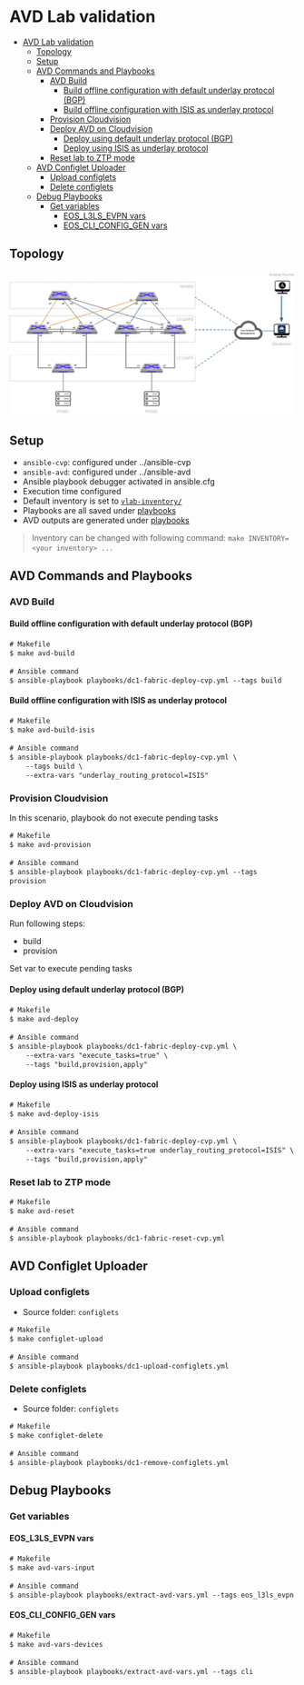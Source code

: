 # AVD Lab validation

- [AVD Lab validation](#avd-lab-validation)
  - [Topology](#topology)
  - [Setup](#setup)
  - [AVD Commands and Playbooks](#avd-commands-and-playbooks)
    - [AVD Build](#avd-build)
      - [Build offline configuration with default underlay protocol (BGP)](#build-offline-configuration-with-default-underlay-protocol-bgp)
      - [Build offline configuration with ISIS as underlay protocol](#build-offline-configuration-with-isis-as-underlay-protocol)
    - [Provision Cloudvision](#provision-cloudvision)
    - [Deploy AVD on Cloudvision](#deploy-avd-on-cloudvision)
      - [Deploy using default underlay protocol (BGP)](#deploy-using-default-underlay-protocol-bgp)
      - [Deploy using ISIS as underlay protocol](#deploy-using-isis-as-underlay-protocol)
    - [Reset lab to ZTP mode](#reset-lab-to-ztp-mode)
  - [AVD Configlet Uploader](#avd-configlet-uploader)
    - [Upload configlets](#upload-configlets)
    - [Delete configlets](#delete-configlets)
  - [Debug Playbooks](#debug-playbooks)
    - [Get variables](#get-variables)
      - [EOS_L3LS_EVPN vars](#eosl3lsevpn-vars)
      - [EOS_CLI_CONFIG_GEN vars](#eoscliconfiggen-vars)

## Topology

![Topology](medias/lab-topology.png)

## Setup

- `ansible-cvp`: configured under ../ansible-cvp
- `ansible-avd`: configured under ../ansible-avd
- Ansible playbook debugger activated in ansible.cfg
- Execution time configured
- Default inventory is set to [`vlab-inventory/`](vlab-inventory/inventory.yml)
- Playbooks are all saved under [playbooks](playbooks/)
- AVD outputs are generated under [playbooks](playbooks/)

> Inventory can be changed with following command: `make INVENTORY=<your inventory> ...`

## AVD Commands and Playbooks

### AVD Build

#### Build offline configuration with default underlay protocol (BGP)

```shell
# Makefile
$ make avd-build

# Ansible command
$ ansible-playbook playbooks/dc1-fabric-deploy-cvp.yml --tags build
```

#### Build offline configuration with ISIS as underlay protocol

```shell
# Makefile
$ make avd-build-isis

# Ansible command
$ ansible-playbook playbooks/dc1-fabric-deploy-cvp.yml \
    --tags build \
    --extra-vars "underlay_routing_protocol=ISIS"
```

### Provision Cloudvision

In this scenario, playbook do not execute pending tasks

```shell
# Makefile
$ make avd-provision

# Ansible command
$ ansible-playbook playbooks/dc1-fabric-deploy-cvp.yml --tags provision
```

### Deploy AVD on Cloudvision

Run following steps:
- build
- provision

Set var to execute pending tasks

#### Deploy using default underlay protocol (BGP)

```shell
# Makefile
$ make avd-deploy

# Ansible command
$ ansible-playbook playbooks/dc1-fabric-deploy-cvp.yml \
    --extra-vars "execute_tasks=true" \
    --tags "build,provision,apply"
```

#### Deploy using ISIS as underlay protocol

```shell
# Makefile
$ make avd-deploy-isis

# Ansible command
$ ansible-playbook playbooks/dc1-fabric-deploy-cvp.yml \
    --extra-vars "execute_tasks=true underlay_routing_protocol=ISIS" \
    --tags "build,provision,apply"
```

### Reset lab to ZTP mode

```shell
# Makefile
$ make avd-reset

# Ansible command
$ ansible-playbook playbooks/dc1-fabric-reset-cvp.yml
```

## AVD Configlet Uploader

### Upload configlets

- Source folder: `configlets`

```shell
# Makefile
$ make configlet-upload

# Ansible command
$ ansible-playbook playbooks/dc1-upload-configlets.yml
```

### Delete configlets

- Source folder: `configlets`

```shell
# Makefile
$ make configlet-delete

# Ansible command
$ ansible-playbook playbooks/dc1-remove-configlets.yml
```

## Debug Playbooks

### Get variables

#### EOS_L3LS_EVPN vars

```shell
# Makefile
$ make avd-vars-input

# Ansible command
$ ansible-playbook playbooks/extract-avd-vars.yml --tags eos_l3ls_evpn
```

#### EOS_CLI_CONFIG_GEN vars

```shell
# Makefile
$ make avd-vars-devices

# Ansible command
$ ansible-playbook playbooks/extract-avd-vars.yml --tags cli
```

